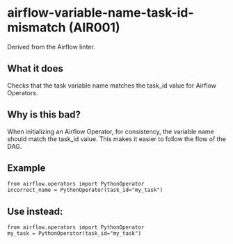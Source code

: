 # airflow-variable-name-task-id-mismatch (AIR001)
Derived from the Airflow linter.
## What it does
Checks that the task variable name matches the task_id value for
Airflow Operators.
## Why is this bad?
When initializing an Airflow Operator, for consistency, the variable
name should match the task_id value. This makes it easier to
follow the flow of the DAG.
## Example
```
from airflow.operators import PythonOperator
incorrect_name = PythonOperator(task_id="my_task")
```
## Use instead:
```
from airflow.operators import PythonOperator
my_task = PythonOperator(task_id="my_task")
```